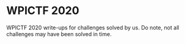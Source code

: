 # WPICTF 2020

WPICTF 2020 write-ups for challenges solved by us. 
Do note, not all challenges may have been solved in time.
